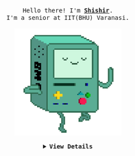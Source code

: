 <p align="center">
  <br>
  <samp>
    Hello there! I'm <b><a rel="nofollow noopener noreferrer" target="_blank" href="https://shishir-11.github.io/portfolio">Shishir</a></b>.
    <br>I'm a senior at IIT(BHU) Varanasi.<br>
    <br/>
    <img src="Paz.gif" width="250"/>
</samp>
<!-- ![](./XOsa.gif) -->
</p>

<details align="center">

<summary> <b> <samp> View Details </samp></b></summary>

<br/>

<div align="center">
  
[![Shishir's GitHub stats-Dark](https://github-readme-stats.vercel.app/api?username=shishir-11&show_icons=true&bg_color=00000000&theme=algolia#gh-dark-mode-only)](https://github.com/shishir-11/github-readme-stats#gh-dark-mode-only)

[![Shishir's GitHub stats-Light](https://github-readme-stats.vercel.app/api?username=shishir-11&show_icons=true&bg_color=00000000&theme=default#gh-light-mode-only)](https://github.com/shishir-11/github-readme-stats#gh-light-mode-only)

<samp>
  
<p align="center">
  <a rel="nofollow noopener noreferrer" target="_blank" href="https://www.instagram.com/shishir-11">
  <img src="instagram-svgrepo-com(1).png" width="30" alt="Instagram"></a>
  &nbsp;
  &nbsp;
  <a rel="nofollow noopener noreferrer" target="_blank" href="https://www.linkedin.com/in/shishir-kushwaha-450437258/">
  <img src="linkedin-svgrepo-com.png" width="30" alt="LinkedIn"></a>
</p> 

</samp>

</div>


</details>

